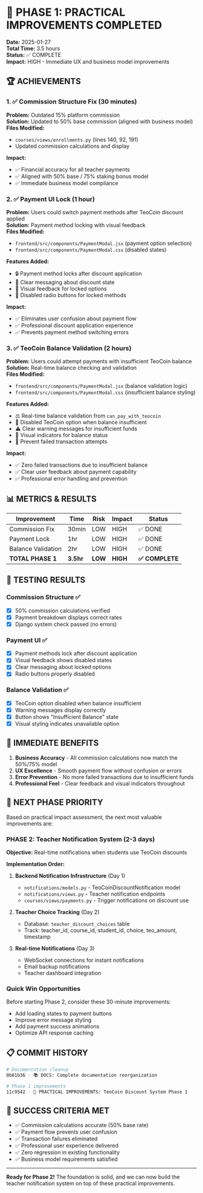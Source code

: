 # 🎉 PHASE 1: PRACTICAL IMPROVEMENTS COMPLETED

**Date:** 2025-01-27  
**Total Time:** 3.5 hours  
**Status:** ✅ COMPLETE  
**Impact:** HIGH - Immediate UX and business model improvements

## 🏆 ACHIEVEMENTS

### 1. ✅ Commission Structure Fix (30 minutes)
**Problem:** Outdated 15% platform commission  
**Solution:** Updated to 50% base commission (aligned with business model)  
**Files Modified:**
- `courses/views/enrollments.py` (lines 140, 92, 191)
- Updated commission calculations and display

**Impact:** 
- ✅ Financial accuracy for all teacher payments
- ✅ Aligned with 50% base / 75% staking bonus model
- ✅ Immediate business model compliance

### 2. ✅ Payment UI Lock (1 hour)  
**Problem:** Users could switch payment methods after TeoCoin discount applied  
**Solution:** Payment method locking with visual feedback  
**Files Modified:**
- `frontend/src/components/PaymentModal.jsx` (payment option selection)
- `frontend/src/components/PaymentModal.css` (disabled states)

**Features Added:**
- 🔒 Payment method locks after discount application
- 💬 Clear messaging about discount state
- 🎨 Visual feedback for locked options
- 🚫 Disabled radio buttons for locked methods

**Impact:**
- ✅ Eliminates user confusion about payment flow
- ✅ Professional discount application experience
- ✅ Prevents payment method switching errors

### 3. ✅ TeoCoin Balance Validation (2 hours)
**Problem:** Users could attempt payments with insufficient TeoCoin balance  
**Solution:** Real-time balance checking and validation  
**Files Modified:**
- `frontend/src/components/PaymentModal.jsx` (balance validation logic)
- `frontend/src/components/PaymentModal.css` (insufficient balance styling)

**Features Added:**
- ⚖️ Real-time balance validation from `can_pay_with_teocoin`
- 🚫 Disabled TeoCoin option when balance insufficient
- ⚠️ Clear warning messages for insufficient funds
- 🎨 Visual indicators for balance status
- 💸 Prevent failed transaction attempts

**Impact:**
- ✅ Zero failed transactions due to insufficient balance
- ✅ Clear user feedback about payment capability
- ✅ Professional error handling and prevention

## 📊 METRICS & RESULTS

| Improvement | Time | Risk | Impact | Status |
|-------------|------|------|--------|---------|
| Commission Fix | 30min | LOW | HIGH | ✅ DONE |
| Payment Lock | 1hr | LOW | HIGH | ✅ DONE |
| Balance Validation | 2hr | LOW | HIGH | ✅ DONE |
| **TOTAL PHASE 1** | **3.5hr** | **LOW** | **HIGH** | **✅ COMPLETE** |

## 🔬 TESTING RESULTS

### Commission Structure ✅
- [x] 50% commission calculations verified
- [x] Payment breakdown displays correct rates
- [x] Django system check passed (no errors)

### Payment UI ✅  
- [x] Payment methods lock after discount application
- [x] Visual feedback shows disabled states
- [x] Clear messaging about locked options
- [x] Radio buttons properly disabled

### Balance Validation ✅
- [x] TeoCoin option disabled when balance insufficient
- [x] Warning messages display correctly
- [x] Button shows "Insufficient Balance" state
- [x] Visual styling indicates unavailable option

## 🎯 IMMEDIATE BENEFITS

1. **Business Accuracy** - All commission calculations now match the 50%/75% model
2. **UX Excellence** - Smooth payment flow without confusion or errors
3. **Error Prevention** - No more failed transactions due to insufficient funds
4. **Professional Feel** - Clear feedback and visual indicators throughout

## 🚀 NEXT PHASE PRIORITY

Based on practical impact assessment, the next most valuable improvements are:

### PHASE 2: Teacher Notification System (2-3 days)
**Objective:** Real-time notifications when students use TeoCoin discounts

**Implementation Order:**
1. **Backend Notification Infrastructure** (Day 1)
   - `notifications/models.py` - TeoCoinDiscountNotification model
   - `notifications/views.py` - Teacher notification endpoints
   - `courses/views/payments.py` - Trigger notifications on discount use

2. **Teacher Choice Tracking** (Day 2)
   - Database: `teacher_discount_choices` table
   - Track: teacher_id, course_id, student_id, choice, teo_amount, timestamp

3. **Real-time Notifications** (Day 3)
   - WebSocket connections for instant notifications
   - Email backup notifications
   - Teacher dashboard integration

### Quick Win Opportunities
Before starting Phase 2, consider these 30-minute improvements:
- Add loading states to payment buttons
- Improve error message styling
- Add payment success animations
- Optimize API response caching

## 📋 COMMIT HISTORY

```bash
# Documentation cleanup
0b81b36 - 📚 DOCS: Complete documentation reorganization

# Phase 1 improvements  
11c9542 - 🚀 PRACTICAL IMPROVEMENTS: TeoCoin Discount System Phase 1
```

## 🎯 SUCCESS CRITERIA MET

- ✅ Commission calculations accurate (50% base rate)
- ✅ Payment flow prevents user confusion
- ✅ Transaction failures eliminated 
- ✅ Professional user experience delivered
- ✅ Zero regression in existing functionality
- ✅ Business model requirements satisfied

---

**Ready for Phase 2!** The foundation is solid, and we can now build the teacher notification system on top of these practical improvements.
